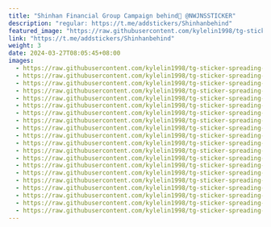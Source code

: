```yaml
---
title: "Shinhan Financial Group Campaign behind📱 @NWJNSSTICKER"
description: "regular: https://t.me/addstickers/Shinhanbehind"
featured_image: "https://raw.githubusercontent.com/kylelin1998/tg-sticker-spreading-worldwide-images/main/img/4462d886-e537-4344-9837-273dd7aa8155.jpg"
link: "https://t.me/addstickers/Shinhanbehind"
weight: 3
date: 2024-03-27T08:05:45+08:00
images:
  - https://raw.githubusercontent.com/kylelin1998/tg-sticker-spreading-worldwide-images/main/img/4462d886-e537-4344-9837-273dd7aa8155.jpg
  - https://raw.githubusercontent.com/kylelin1998/tg-sticker-spreading-worldwide-images/main/img/e420e162-a933-46f5-afca-dd82dfc4da64.jpg
  - https://raw.githubusercontent.com/kylelin1998/tg-sticker-spreading-worldwide-images/main/img/ed2fa562-130c-4855-9ca0-874cd8756aa5.jpg
  - https://raw.githubusercontent.com/kylelin1998/tg-sticker-spreading-worldwide-images/main/img/0772d05d-13cc-462c-af83-6acdc21ea805.jpg
  - https://raw.githubusercontent.com/kylelin1998/tg-sticker-spreading-worldwide-images/main/img/cf2d3f62-67d4-4563-bd92-bfcd125d0fc4.jpg
  - https://raw.githubusercontent.com/kylelin1998/tg-sticker-spreading-worldwide-images/main/img/bdf5b9b8-59b6-417a-a3d2-ba0a271cdae5.jpg
  - https://raw.githubusercontent.com/kylelin1998/tg-sticker-spreading-worldwide-images/main/img/712d0bc5-5671-4c54-ac3e-d232e119f7fe.jpg
  - https://raw.githubusercontent.com/kylelin1998/tg-sticker-spreading-worldwide-images/main/img/fe84b041-4cd5-4ca6-ae09-d6f56f9a8556.jpg
  - https://raw.githubusercontent.com/kylelin1998/tg-sticker-spreading-worldwide-images/main/img/3fdb7f1d-5c29-4b4b-874a-2d717bf9ecdd.jpg
  - https://raw.githubusercontent.com/kylelin1998/tg-sticker-spreading-worldwide-images/main/img/9b395da1-bedf-4857-8c9a-71634db5b4dd.jpg
  - https://raw.githubusercontent.com/kylelin1998/tg-sticker-spreading-worldwide-images/main/img/09f70a8a-9148-481d-b71c-4636f7b3cda8.jpg
  - https://raw.githubusercontent.com/kylelin1998/tg-sticker-spreading-worldwide-images/main/img/9c9423c5-fee0-4121-ac04-7bc702fdda8f.jpg
  - https://raw.githubusercontent.com/kylelin1998/tg-sticker-spreading-worldwide-images/main/img/7d4c4027-e46e-42d9-b88a-8799d187204a.jpg
  - https://raw.githubusercontent.com/kylelin1998/tg-sticker-spreading-worldwide-images/main/img/620732d1-989e-4a7b-9589-e5c83b72cc7c.jpg
  - https://raw.githubusercontent.com/kylelin1998/tg-sticker-spreading-worldwide-images/main/img/a3d6d922-8a58-445b-a362-916fc70103ef.jpg
  - https://raw.githubusercontent.com/kylelin1998/tg-sticker-spreading-worldwide-images/main/img/e71df5b4-008a-43d9-a3b3-842515016ffe.jpg
  - https://raw.githubusercontent.com/kylelin1998/tg-sticker-spreading-worldwide-images/main/img/959143de-0cfc-48f4-9f45-29cfea91e3a2.jpg
  - https://raw.githubusercontent.com/kylelin1998/tg-sticker-spreading-worldwide-images/main/img/45c3821b-8c20-47a5-9cef-6dc5e3116ad7.jpg
  - https://raw.githubusercontent.com/kylelin1998/tg-sticker-spreading-worldwide-images/main/img/c44072ab-f773-46a9-9cf2-8a15d54284d8.jpg
  - https://raw.githubusercontent.com/kylelin1998/tg-sticker-spreading-worldwide-images/main/img/bb298cb8-36f8-4956-a3b4-f5627edaad52.jpg
---
```

